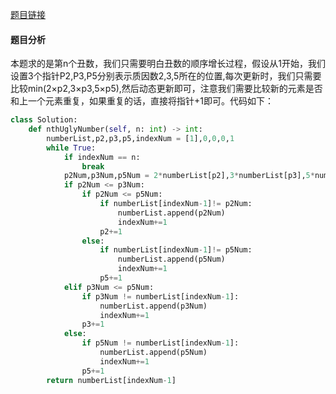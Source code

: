 [题目链接](https://leetcode-cn.com/problems/ugly-number-ii/submissions/)
#### 题目分析
本题求的是第n个丑数，我们只需要明白丑数的顺序增长过程，假设从1开始，我们设置3个指针P2,P3,P5分别表示质因数2,3,5所在的位置,每次更新时，我们只需要比较min(2×p2,3×p3,5×p5),然后动态更新即可，注意我们需要比较新的元素是否和上一个元素重复，如果重复的话，直接将指针+1即可。代码如下：
```Python
class Solution:
    def nthUglyNumber(self, n: int) -> int:
        numberList,p2,p3,p5,indexNum = [1],0,0,0,1
        while True:
            if indexNum == n:
                break
            p2Num,p3Num,p5Num = 2*numberList[p2],3*numberList[p3],5*numberList[p5]
            if p2Num <= p3Num:
                if p2Num <= p5Num:
                    if numberList[indexNum-1]!= p2Num:
                        numberList.append(p2Num)
                        indexNum+=1
                    p2+=1
                else:
                    if numberList[indexNum-1]!= p5Num:
                        numberList.append(p5Num)
                        indexNum+=1
                    p5+=1
            elif p3Num <= p5Num:
                if p3Num != numberList[indexNum-1]:
                    numberList.append(p3Num)
                    indexNum+=1
                p3+=1
            else:
                if p5Num != numberList[indexNum-1]:
                    numberList.append(p5Num)
                    indexNum+=1
                p5+=1
        return numberList[indexNum-1]
```
